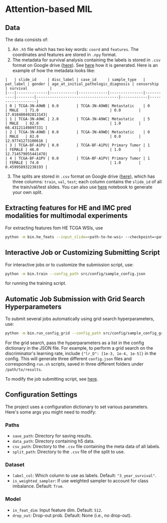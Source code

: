 # Attention-based MIL

## Data

The data consists of:
1. An `.h5` file which has two key words: `coord` and `features`. The coordinates and features are stored in `.npy` format.
2. The metadata for survival analysis containing the labels is stored in `.csv` format on Google drive ([here](https://drive.google.com/drive/u/0/folders/1kWC8yDeMnkXyi3xIrkmyRbzKl3emD9dd)). See [here]( https://colab.research.google.com/drive/11BmFojURIRU4Qp1uNix_6TmAaSq_JOKP?usp=drive_link) how it is generated. Here is an example of how the metadata looks like:
```
|   | slide_id     | disc_label | case_id     | sample_type   | pat_label | gender | age_at_initial_pathologic_diagnosis | censorship | survival          |
|---|--------------|------------|-------------|---------------|-----------|--------|-------------------------------------|------------|-------------------|
| 0 | TCGA-3N-A9WB | 0.0        | TCGA-3N-A9WB| Metastatic    | 0         | MALE   | 71.0                                | 0.0        | 17.018480492813143|
| 1 | TCGA-3N-A9WC | 2.0        | TCGA-3N-A9WC| Metastatic    | 5         | MALE   | 82.0                                | 1.0        | 66.43121149897331 |
| 2 | TCGA-3N-A9WD | 0.0        | TCGA-3N-A9WD| Metastatic    | 0         | MALE   | 82.0                                | 0.0        | 12.97741273100616 |
| 3 | TCGA-BF-A1PU | 0.0        | TCGA-BF-A1PU| Primary Tumor | 1         | FEMALE | 46.0                                | 1.0        | 12.714579055441478|
| 4 | TCGA-BF-A1PV | 0.0        | TCGA-BF-A1PV| Primary Tumor | 1         | FEMALE | 74.0                                | 1.0        | 0.459958932238193 |

```
3. The splits are stored in `.csv` format on Google drive ([here](https://drive.google.com/drive/u/0/folders/1kWC8yDeMnkXyi3xIrkmyRbzKl3emD9dd)), which has three columns: `train`, `val`, `test`; each column contains the `slide_id` of all the train/val/test slides. You can also use [here]( https://colab.research.google.com/drive/11BmFojURIRU4Qp1uNix_6TmAaSq_JOKP?usp=drive_link) notebook to generate your own split.

## Extracting features for HE and IMC pred modalities for multimodal experiments 
For extracting features fom HE TCGA WSIs, use
```bash
python -m bin.he_feats --input_slide=<path-to-he-wsi> --checkpoint=<path-to-resnet-or-mia-model> --output_dir=<path-to-save-outputs> --tile_size=<tile-size> --out_size=<resize-tile-to-size> --device=<device-used>
```

## Interactive Job or Customizing Submitting Script

For interactive jobs or to customize the submission script, use:

```bash
python -m bin.train --config_path src/config/sample_config.json
```
for running the training script.

## Automatic Job Submission with Grid Search Hyperparameters

To submit several jobs automatically using grid search hyperparameters, use:

```bash
python -m bin.run_config_grid --config_path src/config/sample_config_grid.json
```

For the grid search, pass the hyperparameters as a list in the config dictionary in the JSON file. For example, to perform a grid search on the discriminator's learning rate, include `{"lr_D": [1e-3, 1e-4, 1e-5]}` in the config. This will generate three different `config.json` files and corresponding `run.sh` scripts, saved in three different folders under `/path/to/results`.

To modify the job submitting script, see [here](https://github.com/ratschlab/HistoPlexer/blob/main/downstream_task/tcga/src/config/config_grid.py#L25-L33).

## Configuration Settings

The project uses a configuration dictionary to set various parameters. Here's some args you might need to modify:

### Paths
- `save_path`: Directory for saving results. 
- `data_path`: Directory containing h5 data.
- `csv_path`: Directory to the `.csv` file containing the meta data of all labels.
- `split_path`: Directory to the `.csv` file of the split to use. 

### Dataset
- `label_col`: Which column to use as labels. Default: `"3_year_survival"`.
- `is_weighted_sampler`: If use weighted sampler to account for class imbalance. Default: `True`.

### Model
- `in_feat_dim`: Input feature dim. Default: `512`.
- `drop_out`: Drop-out prob. Default: None (i.e., no drop-out).